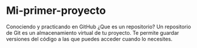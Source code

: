 # Mi-primer-proyecto
Conociendo y practicando en GitHub
¿Que es un repositorio?
Un repositorio de Git es un almacenamiento virtual de tu proyecto. Te permite guardar versiones del código a las que puedes acceder cuando lo necesites.
